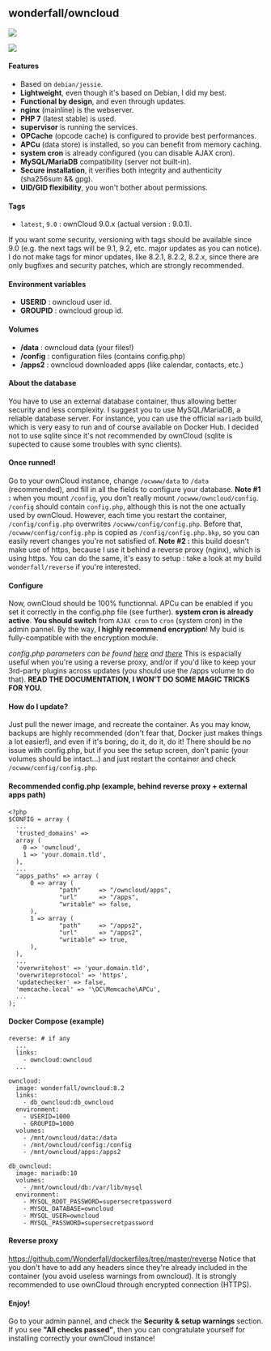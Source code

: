 ## wonderfall/owncloud
[![](https://badge.imagelayers.io/wonderfall/owncloud:latest.svg)](https://imagelayers.io/?images=wonderfall/owncloud:latest 'Get your own badge on imagelayers.io')

![](https://i.goopics.net/lu.png)

#### Features
- Based on `debian/jessie`.
- **Lightweight**, even though it's based on Debian, I did my best.
- **Functional by design**, and even through updates.
- **nginx** (mainline) is the webserver.
- **PHP 7** (latest stable) is used.
- **supervisor** is running the services.
- **OPCache** (opcode cache) is configured to provide best performances.
- **APCu** (data store) is installed, so you can benefit from memory caching.
- **system cron** is already configured (you can disable AJAX cron).
- **MySQL/MariaDB** compatibility (server not built-in).
- **Secure installation**, it verifies both integrity and authenticity (sha256sum && gpg).
- **UID/GID flexibility**, you won't bother about permissions.

#### Tags
- `latest`, `9.0` : ownCloud 9.0.x (actual version : 9.0.1).

If you want some security, versioning with tags should be available since 9.0 (e.g. the next tags will be 9.1, 9.2, etc. major updates as you can notice). I do not make tags for minor updates, like 8.2.1, 8.2.2, 8.2.x, since there are only bugfixes and security patches, which are strongly recommended.

#### Environment variables
- **USERID** : owncloud user id.
- **GROUPID** : owncloud group id.

#### Volumes
- **/data** : owncloud data (your files!)
- **/config** : configuration files (contains config.php)
- **/apps2** : owncloud downloaded apps (like calendar, contacts, etc.)

#### About the database
You have to use an external database container, thus allowing better security and less complexity. I suggest you to use MySQL/MariaDB, a reliable database server. For instance, you can use the official `mariadb` build, which is very easy to run and of course available on Docker Hub. I decided not to use sqlite since it's not recommended by ownCloud (sqlite is supected to cause some troubles with sync clients).

#### Once runned!
Go to your ownCloud instance, change `/ocwww/data` to `/data` (recommended), and fill in all the fields to configure your database. **Note #1 :** when you mount `/config`, you don't really mount `/ocwww/owncloud/config`. `/config` should contain `config.php`, although this is not the one actually used by ownCloud. However, each time you restart the container, `/config/config.php` overwrites `/ocwww/config/config.php`. Before that, `/ocwww/config/config.php` is copied as `/config/config.php.bkp`, so you can easily revert changes you're not satisfied of. **Note #2 :** this build doesn't make use of https, because I use it behind a reverse proxy (nginx), which is using https. You can do the same, it's easy to setup : take a look at my build `wonderfall/reverse` if you're interested.

#### Configure
Now, ownCloud should be 100% functionnal. APCu can be enabled if you set it correctly in the config.php file (see further). **system cron is already active**. **You should switch** from `AJAX cron` to `cron` (system cron) in the admin pannel. By the way, **I highly recommend encryption**! My buid is fully-compatible with the encryption module. 

*config.php parameters can be found [here](https://doc.owncloud.org/server/9.0/admin_manual/configuration_server/config_sample_php_parameters.html) and [there](https://doc.owncloud.org/server/9.0/admin_manual/installation/apps_management_installation.html)* This is espacially useful when you're using a reverse proxy, and/or if you'd like to keep your 3rd-party plugins across updates (you should use the /apps volume to do that). **READ THE DOCUMENTATION, I WON'T DO SOME MAGIC TRICKS FOR YOU.**

#### How do I update?
Just pull the newer image, and recreate the container. As you may know, backups are highly recommended (don't fear that, Docker just makes things a lot easier!), and even if it's boring, do it, do it, do it! There should be no issue with config.php, but if you see the setup screen, don't panic (your volumes should be intact...) and just restart the container and check `/ocwww/config/config.php`. 

#### Recommended config.php (example, behind reverse proxy + external apps path)
```
<?php
$CONFIG = array (
  ...
  'trusted_domains' => 
  array (
    0 => 'owncloud',
    1 => 'your.domain.tld',
  ),
  ...
  "apps_paths" => array (
      0 => array (
              "path"     => "/owncloud/apps",
              "url"      => "/apps",
              "writable" => false,
      ),
      1 => array (
              "path"     => "/apps2",
              "url"      => "/apps2",
              "writable" => true,
      ),
  ),
  ...
  'overwritehost' => 'your.domain.tld',
  'overwriteprotocol' => 'https',
  'updatechecker' => false,
  'memcache.local' => '\OC\Memcache\APCu',
  ...
);
```

#### Docker Compose (example)
```
reverse: # if any
  ...
  links:
    - owncloud:owncloud
  ...

owncloud:
  image: wonderfall/owncloud:8.2
  links:
    - db_owncloud:db_owncloud
  environment:
    - USERID=1000
    - GROUPID=1000
  volumes:
    - /mnt/owncloud/data:/data
    - /mnt/owncloud/config:/config
    - /mnt/owncloud/apps:/apps2

db_owncloud:
  image: mariadb:10
  volumes:
    - /mnt/owncloud/db:/var/lib/mysql
  environment:
    - MYSQL_ROOT_PASSWORD=supersecretpassword
    - MYSQL_DATABASE=owncloud
    - MYSQL_USER=owncloud
    - MYSQL_PASSWORD=supersecretpassword
```

#### Reverse proxy
https://github.com/Wonderfall/dockerfiles/tree/master/reverse
Notice that you don't have to add any headers since they're already included in the container (you avoid useless warnings from owncloud). It is strongly recommended to use ownCloud through encrypted connection (HTTPS).

#### Enjoy!
Go to your admin pannel, and check the **Security & setup warnings** section. If you see **"All checks passed"**, then you can congratulate yourself for installing correctly your ownCloud instance! 
